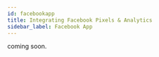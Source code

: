```yaml
---
id: facebookapp
title: Integrating Facebook Pixels & Analytics
sidebar_label: Facebook App
---
```


coming soon. 